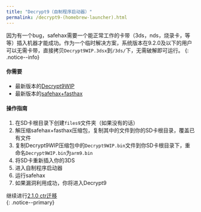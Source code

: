 ```yaml
---
title: "Decrypt9（自制程序启动器）"
permalink: /decrypt9-(homebrew-launcher).html
---
```


因为有一个bug，safehax需要一个能正常工作的卡带（3ds，nds，烧录卡，等等）插入机器才能成功。作为一个临时解决方案，系统版本在9.2.0及以下的用户可以无需卡带，直接拷贝`Decrypt9WIP.3dsx`到`/3ds/`下，无需破解即可运行。
{: .notice--info}

#### 你需要

* 最新版本的[Decrypt9WIP](https://github.com/d0k3/Decrypt9WIP/releases/)
* 最新版本的[safehax+fasthax](https://gbatemp.net/attachments/safehax-fasthax-cb6a1bc-zip.73592/)

#### 操作指南

1. 在SD卡根目录下创建`files9`文件夹（如果没有的话）
2. 解压缩safehax+fasthax压缩包，复制其中的文件到你的SD卡根目录，覆盖已有文件
3. 复制Decrypt9WIP压缩包中的`Decrypt9WIP.bin`文件到你SD卡根目录下，重命名`Decrypt9WIP.bin`为`arm9.bin`
3. 将SD卡重新插入你的3DS
4. 进入自制程序启动器
4. 运行safehax
5. 如果漏洞利用成功，你将进入Decrypt9

继续进行[2.1.0 ctr迁移](2.1.0-ctrtransfer)    
{: .notice--primary}
